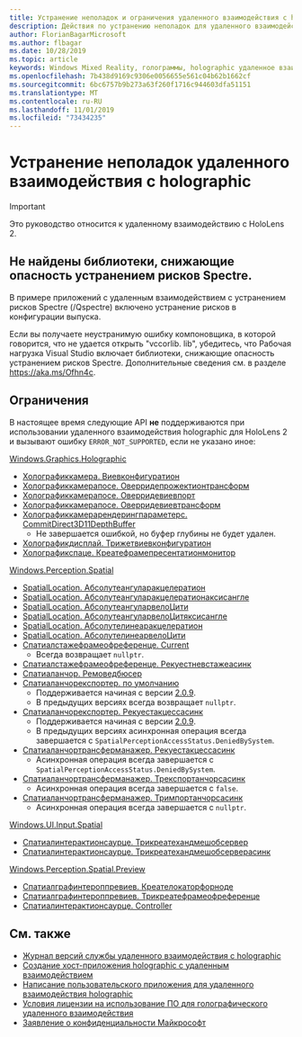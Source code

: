 ```yaml
---
title: Устранение неполадок и ограничения удаленного взаимодействия с holographic
description: Действия по устранению неполадок для удаленного взаимодействия holographic в HoloLens 2.
author: FlorianBagarMicrosoft
ms.author: flbagar
ms.date: 10/28/2019
ms.topic: article
keywords: Windows Mixed Reality, голограммы, holographic удаленное взаимодействие, удаленная визуализация, Сетевая визуализация, HoloLens, удаленные голограммы, устранение неполадок, помощь
ms.openlocfilehash: 7b438d9169c9306e0056655e561c04b62b1662cf
ms.sourcegitcommit: 6bc6757b9b273a63f260f1716c944603dfa51151
ms.translationtype: MT
ms.contentlocale: ru-RU
ms.lasthandoff: 11/01/2019
ms.locfileid: "73434235"
---
```

# <a name="holographic-remoting-troubleshooting"></a>Устранение неполадок удаленного взаимодействия с holographic

> [!IMPORTANT]
> Это руководство относится к удаленному взаимодействию с HoloLens 2.

## <a name="spectre-mitigated-libraries-not-found"></a>Не найдены библиотеки, снижающие опасность устранением рисков Spectre.

В примере приложений с удаленным взаимодействием с устранением рисков Spectre (/Qspectre) включено устранение рисков в конфигурации выпуска.

Если вы получаете неустранимую ошибку компоновщика, в которой говорится, что не удается открыть "vccorlib. lib", убедитесь, что Рабочая нагрузка Visual Studio включает библиотеки, снижающие опасность устранением рисков Spectre. Дополнительные сведения см. в разделе https://aka.ms/Ofhn4c.

## <a name="limitations"></a>Ограничения

В настоящее время следующие API **не** поддерживаются при использовании удаленного взаимодействия holographic для HoloLens 2 и вызывают ошибку ```ERROR_NOT_SUPPORTED```, если не указано иное:

[Windows.Graphics.Holographic](https://docs.microsoft.com/uwp/api/windows.graphics.holographic)

* [Холографиккамера. Виевконфигуратион](https://docs.microsoft.com/uwp/api/windows.graphics.holographic.holographiccamera.viewconfiguration)
* [Холографиккамерапосе. Оверридепрожектионтрансформ](https://docs.microsoft.com/uwp/api/windows.graphics.holographic.holographiccamerapose.overrideprojectiontransform)
* [Холографиккамерапосе. Оверридевиевпорт](https://docs.microsoft.com/uwp/api/windows.graphics.holographic.holographiccamerapose.overrideviewport)
* [Холографиккамерапосе. Оверридевиевтрансформ](https://docs.microsoft.com/uwp/api/windows.graphics.holographic.holographiccamerapose.overrideviewtransform)
* [Холографиккамерарендерингпараметерс. CommitDirect3D11DepthBuffer](https://docs.microsoft.com/uwp/api/windows.graphics.holographic.holographiccamerarenderingparameters.commitdirect3d11depthbuffer#Windows_Graphics_Holographic_HolographicCameraRenderingParameters_CommitDirect3D11DepthBuffer_Windows_Graphics_DirectX_Direct3D11_IDirect3DSurface_)
  - Не завершается ошибкой, но буфер глубины не будет удален.
* [Холографикдисплай. Трижетвиевконфигуратион](https://docs.microsoft.com/uwp/api/windows.graphics.holographic.holographicdisplay.trygetviewconfiguration)
* [Холографикспаце. Креатефрамепресентатионмонитор](https://docs.microsoft.com/uwp/api/windows.graphics.holographic.holographicspace.createframepresentationmonitor)

[Windows.Perception.Spatial](https://docs.microsoft.com/uwp/api/windows.perception.spatial)

* [SpatialLocation. Абсолутеангуларакцелератион](https://docs.microsoft.com/uwp/api/windows.perception.spatial.spatiallocation.absoluteangularacceleration)
* [SpatialLocation. Абсолутеангуларакцелератионаксисангле](https://docs.microsoft.com/uwp/api/windows.perception.spatial.spatiallocation.absoluteangularaccelerationaxisangle)
* [SpatialLocation. АбсолутеангуларвелоЦити](https://docs.microsoft.com/uwp/api/windows.perception.spatial.spatiallocation.absoluteangularvelocity)
* [SpatialLocation. АбсолутеангуларвелоЦитяксисангле](https://docs.microsoft.com/uwp/api/windows.perception.spatial.spatiallocation.absoluteangularvelocityaxisangle)
* [SpatialLocation. Абсолутелинеаракцелератион](https://docs.microsoft.com/uwp/api/windows.perception.spatial.spatiallocation.absolutelinearacceleration)
* [SpatialLocation. АбсолутелинеарвелоЦити](https://docs.microsoft.com/uwp/api/windows.perception.spatial.spatiallocation.absolutelinearvelocity)
* [Спатиалстажефрамеофреференце. Current](https://docs.microsoft.com/uwp/api/windows.perception.spatial.spatialstageframeofreference.current)
  - Всегда возвращает ```nullptr```.
* [Спатиалстажефрамеофреференце. Рекуестневстажеасинк](https://docs.microsoft.com/uwp/api/windows.perception.spatial.spatialstageframeofreference.requestnewstageasync)
* [Спатиаланчор. Ремоведбюсер](https://docs.microsoft.com/uwp/api/windows.perception.spatial.spatialanchor.removedbyuser)
* [Спатиаланчорекспортер. по умолчанию](https://docs.microsoft.com/uwp/api/windows.perception.spatial.spatialanchorexporter.getdefault
)
  - Поддерживается начиная с версии [2.0.9](holographic-remoting-version-history.md#v2.0.9). 
  - В предыдущих версиях всегда возвращает ```nullptr```. 
* [Спатиаланчорекспортер. Рекуестакцессасинк](https://docs.microsoft.com/uwp/api/windows.perception.spatial.spatialanchorexporter.requestaccessasync
)
  - Поддерживается начиная с версии [2.0.9](holographic-remoting-version-history.md#v2.0.9). 
  - В предыдущих версиях асинхронная операция всегда завершается с ```SpatialPerceptionAccessStatus.DeniedBySystem```.
* [Спатиаланчортрансферманажер. Рекуестакцессасинк](https://docs.microsoft.com/uwp/api/windows.perception.spatial.spatialanchortransfermanager.requestaccessasync#Windows_Perception_Spatial_SpatialAnchorTransferManager_RequestAccessAsync)
  - Асинхронная операция всегда завершается с ```SpatialPerceptionAccessStatus.DeniedBySystem```.
* [Спатиаланчортрансферманажер. Трекспортанчорсасинк](https://docs.microsoft.com/uwp/api/windows.perception.spatial.spatialanchortransfermanager.tryexportanchorsasync#Windows_Perception_Spatial_SpatialAnchorTransferManager_TryExportAnchorsAsync_Windows_Foundation_Collections_IIterable_Windows_Foundation_Collections_IKeyValuePair_System_String_Windows_Perception_Spatial_SpatialAnchor___Windows_Storage_Streams_IOutputStream_)
  - Асинхронная операция всегда завершается с ```false```.
* [Спатиаланчортрансферманажер. Тримпортанчорсасинк](https://docs.microsoft.com/uwp/api/windows.perception.spatial.spatialanchortransfermanager.tryimportanchorsasync
)
  - Асинхронная операция всегда завершается с ```nullptr```.

[Windows.UI.Input.Spatial](https://docs.microsoft.com/uwp/api/windows.ui.input.spatial)

* [Спатиалинтерактионсаурце. Трикреатехандмешобсервер](https://docs.microsoft.com/uwp/api/windows.ui.input.spatial.spatialinteractionsource.trycreatehandmeshobserver#Windows_UI_Input_Spatial_SpatialInteractionSource_TryCreateHandMeshObserver)
* [Спатиалинтерактионсаурце. Трикреатехандмешобсерверасинк](https://docs.microsoft.com/uwp/api/windows.ui.input.spatial.spatialinteractionsource.trycreatehandmeshobserverasync)

[Windows.Perception.Spatial.Preview](https://docs.microsoft.com/uwp/api/windows.perception.spatial.preview)

* [Спатиалграфинтероппревиев. Креателокаторфорноде](https://docs.microsoft.com/uwp/api/windows.perception.spatial.preview.spatialgraphinteroppreview.createlocatorfornode)
* [Спатиалграфинтероппревиев. Трикреатефрамеофреференце](https://docs.microsoft.com/uwp/api/windows.perception.spatial.preview.spatialgraphinteroppreview.trycreateframeofreference)
* [Спатиалинтерактионсаурце. Controller](https://docs.microsoft.com/uwp/api/windows.ui.input.spatial.spatialinteractionsource.controller#Windows_UI_Input_Spatial_SpatialInteractionSource_Controller)

## <a name="see-also"></a>См. также
* [Журнал версий службы удаленного взаимодействия с holographic](holographic-remoting-version-history.md)
* [Создание хост-приложения holographic с удаленным взаимодействием](holographic-remoting-create-host.md)
* [Написание пользовательского приложения для удаленного взаимодействия holographic](holographic-remoting-create-player.md)
* [Условия лицензии на использование ПО для голографического удаленного взаимодействия](https://docs.microsoft.com/legal/mixed-reality/microsoft-holographic-remoting-software-license-terms)
* [Заявление о конфиденциальности Майкрософт](https://go.microsoft.com/fwlink/?LinkId=521839)
